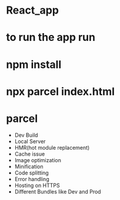 # React_app
# to run the app run
# npm install
# npx parcel index.html

# parcel 
- Dev Build 
- Local Server
- HMR(hot module replacement)
- Cache issue
- Image optimization
- Minification
- Code splitting
- Error handling
- Hosting on HTTPS
- Different Bundles like Dev and Prod